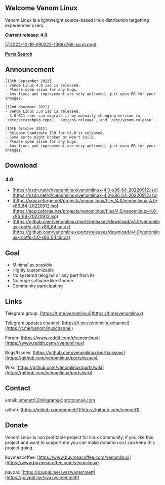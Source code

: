 ## Welcome Venom Linux

Venom Linux is a lightweight source-based linux distribution targetting experienced users.

**Current release: 4.0**

[![2022-10-19-090222-1366x768-scrot.png)](https://i.postimg.cc/wvXqZKMw/2022-10-19-090222-1366x768-scrot.png)](https://postimg.cc/BLvfPVxF)

**[Ports Search](https://github.com/venomlinux/ports/blob/repos/scripts/ports.csv)**

## Announcement
```
[13th September 2022]
- Venom Linux 4.0 iso is released.
- Please open issue for any bugs.
- Any fixes and improvement are very welcomed, just open PR for your changes.

[12nd November 2021]
- Venom Linux 3.0 iso is released.
- 3.0-RC1 user can migrate it by manually changing version in `/etc/scratchpkg.repo`, `/etc/os-release`, and `/etc/venom-release`.

[19th October 2021]
- Release Candidate ISO for v3.0 is released.
- Some ports might broken or won't build.
- Please open issue for any bugs.
- Any fixes and improvement are very welcomed, just open PR for your changes.
```

## Download
### 4.0
- [https://osdn.net/dl/venomlinux/venomlinux-4.0-x86_64-20220912.iso](https://osdn.net/dl/venomlinux/venomlinux-4.0-x86_64-20220912.iso)
- [https://sourceforge.net/projects/venomlinux/files/4.0/venomlinux-4.0-x86_64-20220912.iso](https://sourceforge.net/projects/venomlinux/files/4.0/venomlinux-4.0-x86_64-20220912.iso)
- [https://github.com/venomlinux/ports/releases/download/v4.0/venomlinux-rootfs-4.0-x86_64.tar.xz](https://github.com/venomlinux/ports/releases/download/v4.0/venomlinux-rootfs-4.0-x86_64.tar.xz)

## Goal
- Minimal as possible
- Highly customizable
- No systemd (elogind or any part from it)
- No huge software like Gnome
- Community participating

## Links
Telegram group: [https://t.me/venomlinux](https://t.me/venomlinux)

Telegram updates channel: [https://t.me/venomlinuxchannel](https://t.me/venomlinuxchannel)

Forum: [https://www.reddit.com/r/venomlinux](https://www.reddit.com/r/venomlinux)

Bugs/Issues: [https://github.com/venomlinux/ports/issues](https://github.com/venomlinux/ports/issues)

Wiki: [https://github.com/venomlinux/ports/wiki](https://github.com/venomlinux/ports/wiki)

## Contact
email: <a href = "mailto: emmett1.2miligrams@protonmail.com">emmett1.2miligrams@protonmail.com</a>

github: [https://github.com/emmett1](https://github.com/emmett1)

## Donate
Venom Linux is non profitable project for linux community, if you like this project and want to support me you can make donation so I can keep this project going.

buymeacoffee: [https://www.buymeacoffee.com/venomlinux](https://www.buymeacoffee.com/venomlinux)

paypal: [https://paypal.me/syazwanemmett](https://paypal.me/syazwanemmett)

